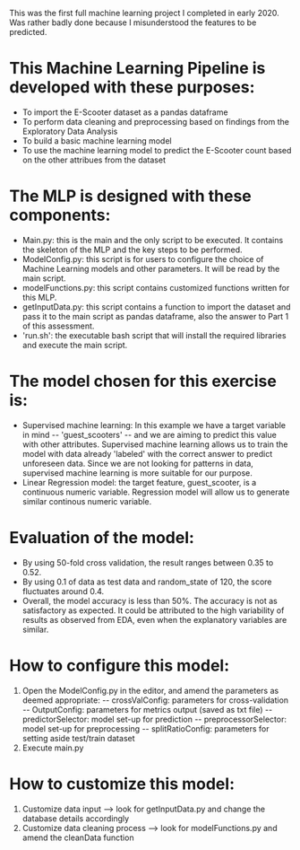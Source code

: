 This was the first full machine learning project I completed in early 2020. Was rather badly done because I misunderstood the features to be predicted.


# This Machine Learning Pipeline is developed with these purposes: #
- To import the E-Scooter dataset as a pandas dataframe
- To perform data cleaning and preprocessing based on findings from the Exploratory Data Analysis
- To build a basic machine learning model
- To use the machine learning model to predict the E-Scooter count based on the other attribues from the dataset

# The MLP is designed with these components: #
- Main.py: this is the main and the only script to be executed. It contains the skeleton of the MLP and the key steps to be performed.
- ModelConfig.py: this script is for users to configure the choice of Machine Learning models and other parameters. It will be read by the main script.
- modelFunctions.py: this script contains customized functions written for this MLP.
- getInputData.py: this script contains a function to import the dataset and pass it to the main script as pandas dataframe, also the answer to Part 1 of this assessment.
- 'run.sh': the executable bash script that will install the required libraries and execute the main script.

# The model chosen for this exercise is: #
- Supervised machine learning: In this example we have a target variable in mind -- 'guest_scooters' -- and we are aiming to predict this value with other attributes. Supervised machine learning allows us to train the model with data already 'labeled' with the correct answer to predict unforeseen data. Since we are not looking for patterns in data, supervised machine learning is more suitable for our purpose.
- Linear Regression model: the target feature, guest_scooter, is a continuous numeric variable. Regression model will allow us to generate similar continous numeric variable.


# Evaluation of the model: #
- By using 50-fold cross validation, the result ranges between 0.35 to 0.52.
- By using 0.1 of data as test data and random_state of 120, the score fluctuates around 0.4.
- Overall, the model accuracy is less than 50%. The accuracy is not as satisfactory as expected. It could be attributed to the high variability of results as observed from EDA, even when the explanatory variables are similar. 

# How to configure this model: #
1. Open the ModelConfig.py in the editor, and amend the parameters as deemed appropriate:
-- crossValConfig: parameters for cross-validation
-- OutputConfig: parameters for metrics output (saved as txt file)
-- predictorSelector: model set-up for prediction
-- preprocessorSelector: model set-up for preprocessing
-- splitRatioConfig: parameters for setting aside test/train dataset
2. Execute main.py

# How to customize this model: #
1. Customize data input --> look for getInputData.py and change the database details accordingly
2. Customize data cleaning process --> look for modelFunctions.py and amend the cleanData function